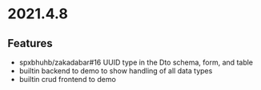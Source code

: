 # 2021.4.8

## Features

* spxbhuhb/zakadabar#16 UUID type in the Dto schema, form, and table
* builtin backend to demo to show handling of all data types
* builtin crud frontend to demo